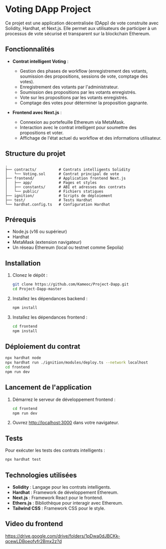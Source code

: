 # Voting DApp Project

Ce projet est une application décentralisée (DApp) de vote construite avec Solidity, Hardhat, et Next.js. Elle permet aux utilisateurs de participer à un processus de vote sécurisé et transparent sur la blockchain Ethereum.

## Fonctionnalités

- **Contrat intelligent Voting** : 
  - Gestion des phases de workflow (enregistrement des votants, soumission des propositions, sessions de vote, comptage des votes).
  - Enregistrement des votants par l'administrateur.
  - Soumission des propositions par les votants enregistrés.
  - Vote sur les propositions par les votants enregistrés.
  - Comptage des votes pour déterminer la proposition gagnante.

- **Frontend avec Next.js** :
  - Connexion au portefeuille Ethereum via MetaMask.
  - Interaction avec le contrat intelligent pour soumettre des propositions et voter.
  - Affichage de l'état actuel du workflow et des informations utilisateur.

## Structure du projet

```
.
├── contracts/          # Contrats intelligents Solidity
│   └── Voting.sol      # Contrat principal de vote
├── frontend/           # Application frontend Next.js
│   ├── app/            # Pages et styles
│   ├── constants/      # ABI et adresses des contrats
│   └── public/         # Fichiers statiques
├── ignition/           # Scripts de déploiement
├── test/               # Tests Hardhat
└── hardhat.config.ts   # Configuration Hardhat
```

## Prérequis

- Node.js (v16 ou supérieur)
- Hardhat
- MetaMask (extension navigateur)
- Un réseau Ethereum (local ou testnet comme Sepolia)

## Installation

1. Clonez le dépôt :
   ```bash
   git clone https://github.com/Kameoc/Project-Dapp.git
   cd Project-Dapp-master
   ```

2. Installez les dépendances backend :
   ```bash
   npm install
   ```

3. Installez les dépendances frontend :
   ```bash
   cd frontend
   npm install
   ```

## Déploiement du contrat

```bash
npx hardhat node
npx hardhat run ./ignition/modules/deploy.ts --network localhost
cd frontend
npm run dev
```

## Lancement de l'application

1. Démarrez le serveur de développement frontend :
   ```bash
   cd frontend
   npm run dev
   ```

2. Ouvrez [http://localhost:3000](http://localhost:3000) dans votre navigateur.

## Tests

Pour exécuter les tests des contrats intelligents :
```bash
npx hardhat test
```

## Technologies utilisées

- **Solidity** : Langage pour les contrats intelligents.
- **Hardhat** : Framework de développement Ethereum.
- **Next.js** : Framework React pour le frontend.
- **Ethers.js** : Bibliothèque pour interagir avec Ethereum.
- **Tailwind CSS** : Framework CSS pour le style.

## Video du frontend

https://drive.google.com/drive/folders/1pDwa0dJBCKk-qcewLDBoeofvfr2Bmx2z?d



